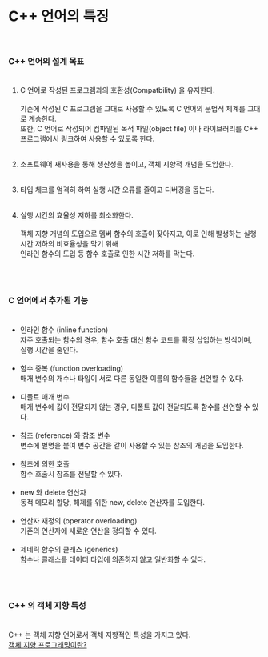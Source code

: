# C++ 언어의 특징<br/>
<br/>

### C++ 언어의 설계 목표<br/><br/>

1. C 언어로 작성된 프로그램과의 호환성(Compatbility) 을 유지한다.<br/><br/>
    기존에 작성된 C 프로그램을 그대로 사용할 수 있도록 C 언어의 문법적 체계를 그대로 계승한다.<br/>
    또한, C 언어로 작성되어 컴파일된 목적 파일(object file) 이나 라이브러리를 C++ 프로그램에서 링크하여 사용할 수 있도록 한다.<br/><br/>

2. 소프트웨어 재사용을 통해 생산성을 높이고, 객체 지향적 개념을 도입한다.<br/><br/>

3. 타입 체크를 엄격히 하여 실행 시간 오류를 줄이고 디버깅을 돕는다.<br/><br/>

4. 실행 시간의 효율성 저하를 최소화한다.<br/><br/>
    객체 지향 개념의 도입으로 멤버 함수의 호출이 잦아지고, 이로 인해 발생하는 실행 시간 저하의 비효율성을 막기 위해<br/>
    인라인 함수의 도입 등 함수 호출로 인한 시간 저하를 막는다.<br/><br/>
<br/>

### C 언어에서 추가된 기능<br/><br/>

+ 인라인 함수 (inline function)<br/>
    자주 호출되는 함수의 경우, 함수 호출 대신 함수 코드를 확장 삽입하는 방식이며, 실행 시간을 줄인다.<br/><br/> 
+ 함수 중복 (function overloading)<br/>
    매개 변수의 개수나 타입이 서로 다른 동일한 이름의 함수들을 선언할 수 있다.<br/><br/>
+ 디폴트 매개 변수<br/>
    매개 변수에 값이 전달되지 않는 경우, 디폴트 값이 전달되도록 함수를 선언할 수 있다.<br/><br/>
+ 참조 (reference) 와 참조 변수<br/>
    변수에 별명을 붙여 변수 공간을 같이 사용할 수 있는 참조의 개념을 도입한다.<br/><br/>
+ 참조에 의한 호출<br/>
    함수 호출시 참조를 전달할 수 있다.<br/><br/>
+ new 와 delete 연산자<br/>
    동적 메모리 할당, 해제를 위한 new, delete 연산자를 도입한다.<br/><br/>
+ 연산자 재정의 (operator overloading)<br/>
    기존의 연산자에 새로운 연산을 정의할 수 있다.<br/><br/>
+ 제네릭 함수의 클래스 (generics)<br/>
    함수나 클래스를 데이터 타입에 의존하지 않고 일반화할 수 있다.<br/><br/>
<br/>

### C++ 의 객체 지향 특성<br/><br/>

C++ 는 객체 지향 언어로서 객체 지향적인 특성을 가지고 있다.<br/>
[객체 지향 프로그래밍이란?](https://github.com/svcbn/STUDY/blob/main/%EA%B0%9C%EB%85%90%EC%A0%95%EB%A6%AC/%EA%B0%9D%EC%B2%B4%EC%A7%80%ED%96%A5.md)
